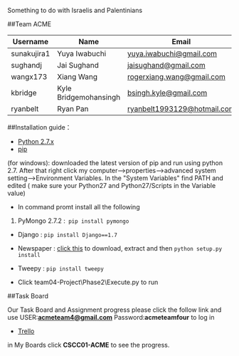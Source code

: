 Something to do with Israelis and Palentinians


##Team ACME

Username  |Name | Email
--------------|-------------------|--------------------------
sunakujira1 | Yuya Iwabuchi | yuya.iwabuchi@gmail.com
sughandj | Jai Sughand | jaisughand@gmail.com
wangx173 | Xiang Wang | rogerxiang.wang@gmail.com
kbridge | Kyle Bridgemohansingh | bsingh.kyle@gmail.com
ryanbelt | Ryan Pan | ryanbelt1993129@hotmail.com

##Installation guide：
* [Python 2.7.x](https://www.python.org/downloads/release/python-278/) 
* [pip](https://pip.pypa.io/en/latest/installing.html)

(for windows): downloaded the latest version of pip and run using python 2.7. 
After that right click my computer-->properties-->advanced system setting-->Environment Variables.
In the "System Variables" find PATH and edited 
( make sure your Python27 and Python27/Scripts in the Variable value)

* In command promt install all the following

1. PyMongo 2.7.2 :` pip install pymongo`
* Django : 	`pip install Django==1.7`
* Newspaper : [click this](https://github.com/codelucas/newspaper/archive/master.zip) to download, extract and then                              `python setup.py install`
* Tweepy : 	`pip install tweepy`

* Click team04-Project\Phase2\Execute.py to run

##Task Board

Our Task Board and Assignment progress please click the follow link and use 
USER:**acmeteam4@gmail.com** Password:**acmeteamfour** to log in

* [Trello](https://trello.com/b/Y08lMCXy/cscc01-acme)

in My Boards click **CSCC01-ACME** to see the progress.

